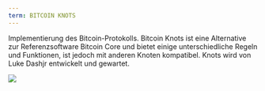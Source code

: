 ```yaml
---
term: BITCOIN KNOTS
---
```


Implementierung des Bitcoin-Protokolls. Bitcoin Knots ist eine Alternative zur Referenzsoftware Bitcoin Core und bietet einige unterschiedliche Regeln und Funktionen, ist jedoch mit anderen Knoten kompatibel. Knots wird von Luke Dashjr entwickelt und gewartet.

![](../../dictionnaire/assets/51.png)
